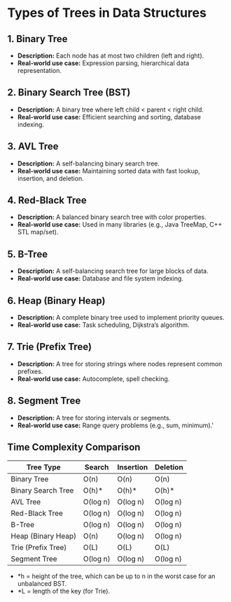 # Types of Trees in Data Structures

## 1. Binary Tree
- **Description:** Each node has at most two children (left and right).
- **Real-world use case:** Expression parsing, hierarchical data representation.

## 2. Binary Search Tree (BST)
- **Description:** A binary tree where left child < parent < right child.
- **Real-world use case:** Efficient searching and sorting, database indexing.

## 3. AVL Tree
- **Description:** A self-balancing binary search tree.
- **Real-world use case:** Maintaining sorted data with fast lookup, insertion, and deletion.

## 4. Red-Black Tree
- **Description:** A balanced binary search tree with color properties.
- **Real-world use case:** Used in many libraries (e.g., Java TreeMap, C++ STL map/set).

## 5. B-Tree
- **Description:** A self-balancing search tree for large blocks of data.
- **Real-world use case:** Database and file system indexing.

## 6. Heap (Binary Heap)
- **Description:** A complete binary tree used to implement priority queues.
- **Real-world use case:** Task scheduling, Dijkstra’s algorithm.

## 7. Trie (Prefix Tree)
- **Description:** A tree for storing strings where nodes represent common prefixes.
- **Real-world use case:** Autocomplete, spell checking.

## 8. Segment Tree
- **Description:** A tree for storing intervals or segments.
- **Real-world use case:** Range query problems (e.g., sum, minimum).'

## Time Complexity Comparison

| Tree Type           | Search        | Insertion     | Deletion      |
|---------------------|--------------|--------------|--------------|
| Binary Tree         | O(n)         | O(n)         | O(n)         |
| Binary Search Tree  | O(h)\*        | O(h)\*        | O(h)\*        |
| AVL Tree            | O(log n)     | O(log n)     | O(log n)     |
| Red-Black Tree      | O(log n)     | O(log n)     | O(log n)     |
| B-Tree              | O(log n)     | O(log n)     | O(log n)     |
| Heap (Binary Heap)  | O(n)         | O(log n)     | O(log n)     |
| Trie (Prefix Tree)  | O(L)         | O(L)         | O(L)         |
| Segment Tree        | O(log n)     | O(log n)     | O(log n)     |

- *h = height of the tree, which can be up to n in the worst case for an unbalanced BST.
- *L = length of the key (for Trie).